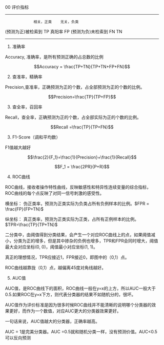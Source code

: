 00 评价指标

---

                 相关，正类    无关，负类

(预测为正)被检索到    TP 真阳率         FP
(预测为负)未检索到    FN                     TN

---

1. 准确率

Accuracy, 准确率，是所有预测正确的占总数的比例

$$Accuracy = \frac{TP+TN}{TP+TN+FP+FN}$$



2. 查准率，精确率

Precision,查准率，正确预测为正的个数，占全部预测为正的个数的比例。

$$Precision=\frac{TP}{TP+FP}$$



3. 查全率，召回率

Recall，查全率，正确预测为正的个数，占全部实际为正的个数的比例。

$$Recall =\frac{TP}{TP+FN}$$



3. F1-Score（调和平均数）

F1值越大越好

$$\frac{2}{F_1}=\frac{1}{Precision}+\frac{1}{Recall}$$

$$F_1 = \frac{2PR}{P+R}$$



4. ROC曲线

ROC曲线，接收者操作特性曲线，反映敏感性和特异性连续变量的综合指标，ROC曲线的每个点反映了对同一信号刺激的感受性。



横坐标：  伪正类率，预测为正类实际为负类占所有负例样本的比例。$FPR = \frac{FP}{FP+TN}$

纵坐标：   真正类率，预测为正类实际为正类，占所有正例样本的比例。$TPR=\frac{TP}{TP+TN}$

二分类中，由阈值得到分类结果，会产生一个对应ROC曲线上的点，如果阈值减小，分类为正的增多，但是其中掺杂的负例也增多，TPR和FPR会同时增大，阈值最大会对应坐标(0, 0)，阈值最小对应坐标(1, 1)。

真正的理想情况，TPR应接近1，FPR接近0，即图中的（0,1）点。

ROC曲线越靠拢（0,1）点，越偏离45度对角线越好。



5. AUC值

AUC值，是ROC曲线下的面积，ROC曲线一般在y=x的上方，所以AUC一般大于0.5.如果ROC在y=x下方，则代表分类器的结果不如随机分的，很坏。

AUC值作为评价标准是因为很多时候ROC曲线并不能清晰的说明哪个分类器的效果更好，而作为一个数值，对应AUC更大的分类器效果更好。

一句话来说，AUC值越大的分类器，正确率越高。

AUC = 1是完美分类器。AUC =0.5就和随机分类一样，没有预测价值。AUC<0.5 可以反向预测
